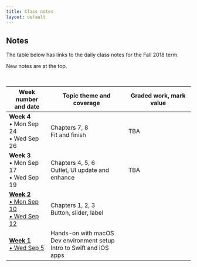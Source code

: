 ```yaml
---
title: Class notes
layout: default
---
```


## Notes

The table below has links to the daily class notes for the Fall 2018 term.  

New notes are at the top.

<br>

Week number<br>and date | Topic theme and coverage | Graded work, mark value
--- | --- | ---
**Week 4**<br>&bull; Mon Sep 24<br>&bull; Wed Sep 26 | Chapters 7, 8<br>Fit and finish | TBA | 
**Week 3**<br>&bull; Mon Sep 17<br>&bull; Wed Sep 19 | Chapters 4, 5, 6<br>Outlet, UI update and enhance | TBA | 
**[Week 2](week02)**<br>[&bull; Mon Sep 10<br>&bull; Wed Sep 12](week02) | Chapters 1, 2, 3<br>Button, slider, label | |
**[Week 1](week01)**<br>[&bull; Wed Sep 5](week01) | Hands-on with macOS<br>Dev environment setup<br>Intro to Swift and iOS apps | |

<br>
